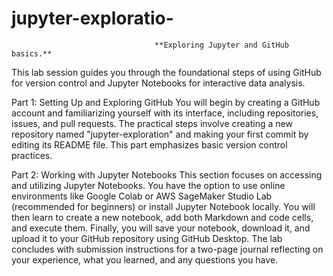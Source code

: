 # jupyter-exploratio-
									**Exploring Jupyter and GitHub basics.**
				 
This lab session guides you through the foundational steps of using GitHub for version control and Jupyter Notebooks for interactive data analysis.

Part 1: Setting Up and Exploring GitHub
You will begin by creating a GitHub account and familiarizing yourself with its interface, including repositories, issues, and pull requests. The practical steps involve creating a new repository named "jupyter-exploration" and making your first commit by editing its README file. This part emphasizes basic version control practices.

Part 2: Working with Jupyter Notebooks This section focuses on accessing and utilizing Jupyter Notebooks. You have the option to use online environments like Google Colab or AWS SageMaker Studio Lab (recommended for beginners) or install Jupyter Notebook locally. You will then learn to create a new notebook, add both Markdown and code cells, and execute them. Finally, you will save your notebook, download it, and upload it to your GitHub repository using GitHub Desktop. The lab concludes with submission instructions for a two-page journal reflecting on your experience, what you learned, and any questions you have.
